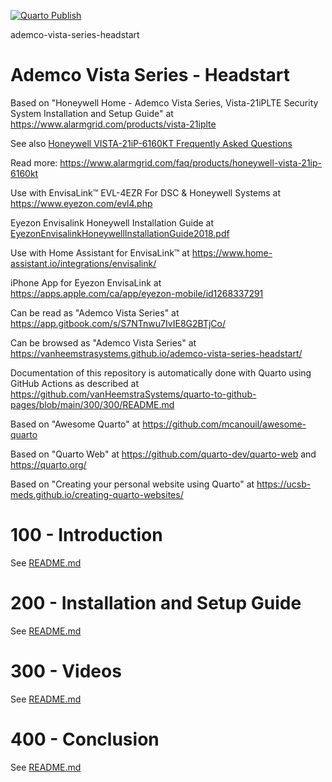 [![Quarto Publish](https://github.com/vanHeemstraSystems/ademco-vista-series-headstart/actions/workflows/publish.yml/badge.svg)](https://github.com/vanHeemstraSystems/ademco-vista-series-headstart/actions/workflows/publish.yml)

ademco-vista-series-headstart
# Ademco Vista Series - Headstart

Based on "Honeywell Home - Ademco Vista Series, Vista-21iPLTE Security System Installation and Setup Guide" at https://www.alarmgrid.com/products/vista-21iplte

See also [Honeywell VISTA-21iP-6160KT Frequently Asked Questions](https://www.alarmgrid.com/faq/products/honeywell-vista-21ip-6160kt)

Read more: https://www.alarmgrid.com/faq/products/honeywell-vista-21ip-6160kt

Use with EnvisaLink™ EVL-4EZR For DSC & Honeywell Systems at https://www.eyezon.com/evl4.php

Eyezon Envisalink Honeywell Installation Guide at [EyezonEnvisalinkHoneywellInstallationGuide2018.pdf](https://github.com/vanHeemstraSystems/ademco-vista-series-headstart/files/10079315/EyezonEnvisalinkHoneywellInstallationGuide2018.pdf)

Use with Home Assistant for EnvisaLink™ at https://www.home-assistant.io/integrations/envisalink/

iPhone App for Eyezon EnvisaLink at https://apps.apple.com/ca/app/eyezon-mobile/id1268337291

Can be read as "Ademco Vista Series" at https://app.gitbook.com/s/S7NTnwu7IvIE8G2BTjCo/

Can be browsed as "Ademco Vista Series" at https://vanheemstrasystems.github.io/ademco-vista-series-headstart/

Documentation of this repository is automatically done with Quarto using GitHub Actions as described at https://github.com/vanHeemstraSystems/quarto-to-github-pages/blob/main/300/300/README.md

Based on "Awesome Quarto" at https://github.com/mcanouil/awesome-quarto

Based on "Quarto Web" at https://github.com/quarto-dev/quarto-web and https://quarto.org/

Based on "Creating your personal website using Quarto" at https://ucsb-meds.github.io/creating-quarto-websites/

# 100 - Introduction

See [README.md](./100/README.md)

# 200 - Installation and Setup Guide

See [README.md](./200/README.md)

# 300 - Videos

See [README.md](./300/README.md)

# 400 - Conclusion

See [README.md](./400/README.md)
